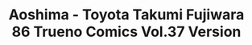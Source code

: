 ---
layout: product
title: "Aoshima - Toyota Takumi Fujiwara 86 Trueno Comics Vol.37 Version"
price: "TBA" 
desc: "N/A"
img_path: "/assets/img/AO04678.jpg"
brand: "N/A"
available: false
special_offer: false
new: false
soon: false
cat: "010000"
subcat: "013700"
subsubcat: "0N/A"
sifra: "AO04678"
---